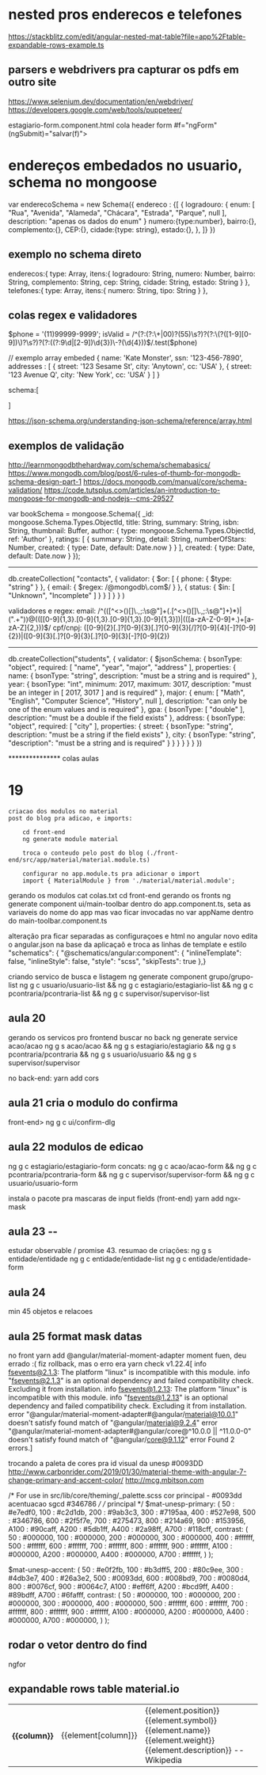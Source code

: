 # nested pros enderecos e telefones
https://stackblitz.com/edit/angular-nested-mat-table?file=app%2Ftable-expandable-rows-example.ts


## parsers e webdrivers pra capturar os pdfs em outro site
https://www.selenium.dev/documentation/en/webdriver/
https://developers.google.com/web/tools/puppeteer/


 estagiario-form.component.html cola header form
   #f="ngForm" (ngSubmit)="salvar(f)">


# endereços embedados no usuario, schema no mongoose
var enderecoSchema = new Schema({
endereco : {[
    { logradouro: { 
        enum: [ "Rua", "Avenida", "Alameda", "Chácara", "Estrada", "Parque", null ],
        description: "apenas os dados do enum"
    }
    numero:{type:number},
    bairro:{},
    complemento:{},
    CEP:{},
    cidade:{type: string},
    estado:{},
    },
 ]}
})

 ## exemplo no schema direto
 enderecos:{ 
    type: Array,
    itens:{
          logradouro: String,
          numero: Number,
          bairro: String,
          complemento: String,
          cep: String,
          cidade: String,
          estado: String
          }
 },
 telefones:{ 
    type: Array,
    itens:{
          numero: String,
          tipo: String
          }
 },



## colas regex e validadores
$phone = '(11)99999-9999'; isValid = /^(?:(?:\+|00)?(55)\s?)?(?:\(?([1-9][0-9])\)?\s?)?(?:((?:9\d|[2-9])\d{3})\-?(\d{4}))$/.test($phone)

// exemplo array embeded
{
    name: 'Kate Monster',
    ssn: '123-456-7890',
    addresses : [
       { street: '123 Sesame St', city: 'Anytown', cc: 'USA' },
       { street: '123 Avenue Q', city: 'New York', cc: 'USA' }
    ]
  }

  schema:[

  ]

  https://json-schema.org/understanding-json-schema/reference/array.html

  ## exemplos de validação
  http://learnmongodbthehardway.com/schema/schemabasics/
  https://www.mongodb.com/blog/post/6-rules-of-thumb-for-mongodb-schema-design-part-1
  https://docs.mongodb.com/manual/core/schema-validation/
  https://code.tutsplus.com/articles/an-introduction-to-mongoose-for-mongodb-and-nodejs--cms-29527

  var bookSchema = mongoose.Schema({
    _id: mongoose.Schema.Types.ObjectId,
    title: String,
    summary: String,
    isbn: String,
    thumbnail: Buffer,
    author: { 
        type: mongoose.Schema.Types.ObjectId, 
        ref: 'Author'
    },
    ratings: [
        {
            summary: String,
            detail: String,
            numberOfStars: Number,
            created: { 
                type: Date,
                default: Date.now
            }
        }
    ],
    created: { 
        type: Date,
        default: Date.now
    }
});

****
db.createCollection( "contacts",
   { validator: { $or:
      [
         { phone: { $type: "string" } },
         { email: { $regex: /@mongodb\.com$/ } },
         { status: { $in: [ "Unknown", "Incomplete" ] } }
      ]
   }
} )

validadores e regex:
email: /^(([^<>()\[\]\\.,;:\s@"]+(\.[^<>()\[\]\\.,;:\s@"]+)*)|(".+"))@((\[[0-9]{1,3}\.[0-9]{1,3}\.[0-9]{1,3}\.[0-9]{1,3}])|(([a-zA-Z\-0-9]+\.)+[a-zA-Z]{2,}))$/
cpf/cnpj: ([0-9]{2}[\.]?[0-9]{3}[\.]?[0-9]{3}[\/]?[0-9]{4}[-]?[0-9]{2})|([0-9]{3}[\.]?[0-9]{3}[\.]?[0-9]{3}[-]?[0-9]{2})

*****
  db.createCollection("students", {
    validator: {
       $jsonSchema: {
          bsonType: "object",
          required: [ "name", "year", "major", "address" ],
          properties: {
             name: {
                bsonType: "string",
                description: "must be a string and is required"
             },
             year: {
                bsonType: "int",
                minimum: 2017,
                maximum: 3017,
                description: "must be an integer in [ 2017, 3017 ] and is required"
             },
             major: {
                enum: [ "Math", "English", "Computer Science", "History", null ],
                description: "can only be one of the enum values and is required"
             },
             gpa: {
                bsonType: [ "double" ],
                description: "must be a double if the field exists"
             },
             address: {
                bsonType: "object",
                required: [ "city" ],
                properties: {
                   street: {
                      bsonType: "string",
                      description: "must be a string if the field exists"
                   },
                   city: {
                      bsonType: "string",
                      "description": "must be a string and is required"
                   }
                }
             }
          }
       }
    }
 })







 *************** colas aulas
 # 19
    criacao dos modulos no material
    post do blog pra adicao, e imports:
    
        cd front-end
        ng generate module material

        troca o conteudo pelo post do blog (./front-end/src/app/material/material.module.ts)

        configurar no app.module.ts pra adicionar o import
        import { MaterialModule } from './material/material.module';



gerando os modulos
cat colas.txt
cd front-end
    gerando os fronts
ng generate component ui/main-toolbar
    dentro do app.component.ts, seta as variaveis do nome do app
    mas vao ficar invocadas no var appName dentro do main-toolbar.component.ts

alteração pra ficar separadas as configuraçoes e html no angular novo
    edita o angular.json na base da aplicaçaõ e troca as linhas de template e estilo
    "schematics": {
        "@schematics/angular:component": {
          "inlineTemplate": false,
          "inlineStyle": false,
          "style": "scss",
          "skipTests": true
        },} 

  
criando servico de busca e listagem
   ng generate component grupo/grupo-list
ng g c usuario/usuario-list && ng g c estagiario/estagiario-list && ng g c pcontraria/pcontraria-list && ng g c supervisor/supervisor-list
   
## aula 20
gerando os servicos pro frontend buscar no back
   ng generate service acao/acao
ng g s acao/acao && ng g s estagiario/estagiario && ng g s pcontraria/pcontraria && ng g s usuario/usuario && ng g s supervisor/supervisor

no back-end:
   yarn add cors


## aula  21 cria o modulo do confirma
front-end> ng g c ui/confirm-dlg

## aula 22 modulos de edicao 
   ng g c estagiario/estagiario-form
      concats:
   ng g c acao/acao-form && ng g c pcontraria/pcontraria-form && ng g c supervisor/supervisor-form && ng g c usuario/usuario-form

   instala o pacote pra mascaras de input fields (front-end)
   yarn add ngx-mask

## aula 23 -- 
   estudar observable / promise
   43. resumao de criações:
         ng g s entidade/entidade
         ng g c entidade/entidade-list
         ng g c entidade/entidade-form

## aula 24
min 45 objetos e relacoes 

## aula 25 format mask datas 
   no front
   yarn add @angular/material-moment-adapter moment
fuen, deu errado :(  fiz rollback, mas o erro era
    yarn check v1.22.4[
    info fsevents@2.1.3: The platform "linux" is incompatible with this module.
    info "fsevents@2.1.3" is an optional dependency and failed compatibility check. Excluding it from installation.
    info fsevents@1.2.13: The platform "linux" is incompatible with this module.
    info "fsevents@1.2.13" is an optional dependency and failed compatibility check. Excluding it from installation.
    error "@angular/material-moment-adapter#@angular/material@10.0.1" doesn't satisfy found match of "@angular/material@9.2.4"
    error "@angular/material-moment-adapter#@angular/core@^10.0.0 || ^11.0.0-0" doesn't satisfy found match of "@angular/core@9.1.12"
    error Found 2 errors.]



trocando a paleta de cores pra id visual da unesp #0093DD
http://www.carbonrider.com/2019/01/30/material-theme-with-angular-7-change-primary-and-accent-color/
http://mcg.mbitson.com

/* For use in src/lib/core/theming/_palette.scss 
cor principal - #0093dd
acentuacao sgcd #346786 */
/* principal */
$mat-unesp-primary: (
    50 : #e7edf0,
    100 : #c2d1db,
    200 : #9ab3c3,
    300 : #7195aa,
    400 : #527e98,
    500 : #346786,
    600 : #2f5f7e,
    700 : #275473,
    800 : #214a69,
    900 : #153956,
    A100 : #90caff,
    A200 : #5db1ff,
    A400 : #2a98ff,
    A700 : #118cff,
    contrast: (
        50 : #000000,
        100 : #000000,
        200 : #000000,
        300 : #000000,
        400 : #ffffff,
        500 : #ffffff,
        600 : #ffffff,
        700 : #ffffff,
        800 : #ffffff,
        900 : #ffffff,
        A100 : #000000,
        A200 : #000000,
        A400 : #000000,
        A700 : #ffffff,
    )
);


$mat-unesp-accent: (
    50 : #e0f2fb,
    100 : #b3dff5,
    200 : #80c9ee,
    300 : #4db3e7,
    400 : #26a3e2,
    500 : #0093dd,
    600 : #008bd9,
    700 : #0080d4,
    800 : #0076cf,
    900 : #0064c7,
    A100 : #eff6ff,
    A200 : #bcd9ff,
    A400 : #89bdff,
    A700 : #6fafff,
    contrast: (
        50 : #000000,
        100 : #000000,
        200 : #000000,
        300 : #000000,
        400 : #000000,
        500 : #ffffff,
        600 : #ffffff,
        700 : #ffffff,
        800 : #ffffff,
        900 : #ffffff,
        A100 : #000000,
        A200 : #000000,
        A400 : #000000,
        A700 : #000000,
    )
);

## rodar o vetor dentro do find
ngfor


## expandable rows table material.io
<table mat-table
       [dataSource]="dataSource" multiTemplateDataRows
       class="mat-elevation-z8">
  <ng-container matColumnDef="{{column}}" *ngFor="let column of columnsToDisplay">
    <th mat-header-cell *matHeaderCellDef> {{column}} </th>
    <td mat-cell *matCellDef="let element"> {{element[column]}} </td>
  </ng-container>

  <!-- Expanded Content Column - The detail row is made up of this one column that spans across all columns -->
  <ng-container matColumnDef="expandedDetail">
    <td mat-cell *matCellDef="let element" [attr.colspan]="columnsToDisplay.length">
      <div class="example-element-detail"
           [@detailExpand]="element == expandedElement ? 'expanded' : 'collapsed'">
        <div class="example-element-diagram">
          <div class="example-element-position"> {{element.position}} </div>
          <div class="example-element-symbol"> {{element.symbol}} </div>
          <div class="example-element-name"> {{element.name}} </div>
          <div class="example-element-weight"> {{element.weight}} </div>
        </div>
        <div class="example-element-description">
          {{element.description}}
          <span class="example-element-description-attribution"> -- Wikipedia </span>
        </div>
      </div>
    </td>
  </ng-container>

  <tr mat-header-row *matHeaderRowDef="columnsToDisplay"></tr>
  <tr mat-row *matRowDef="let element; columns: columnsToDisplay;"
      class="example-element-row"
      [class.example-expanded-row]="expandedElement === element"
      (click)="expandedElement = expandedElement === element ? null : element">
  </tr>
  <tr mat-row *matRowDef="let row; columns: ['expandedDetail']" class="example-detail-row"></tr>
</table>




